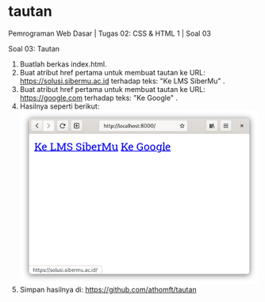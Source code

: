 # tautan

Pemrograman Web Dasar | Tugas 02: CSS & HTML 1 | Soal 03

Soal 03: Tautan

1. Buatlah berkas index.html.
2. Buat atribut href pertama untuk membuat tautan ke URL: https://solusi.sibermu.ac.id terhadap teks: "Ke LMS SiberMu" .
3. Buat atribut href pertama untuk membuat tautan ke URL: https://google.com terhadap teks: "Ke Google" .
4. Hasilnya seperti berikut:
   <img src="https://github.com/athomft/tautan/blob/main/tautan.png">
5. Simpan hasilnya di: https://github.com/athomft/tautan
